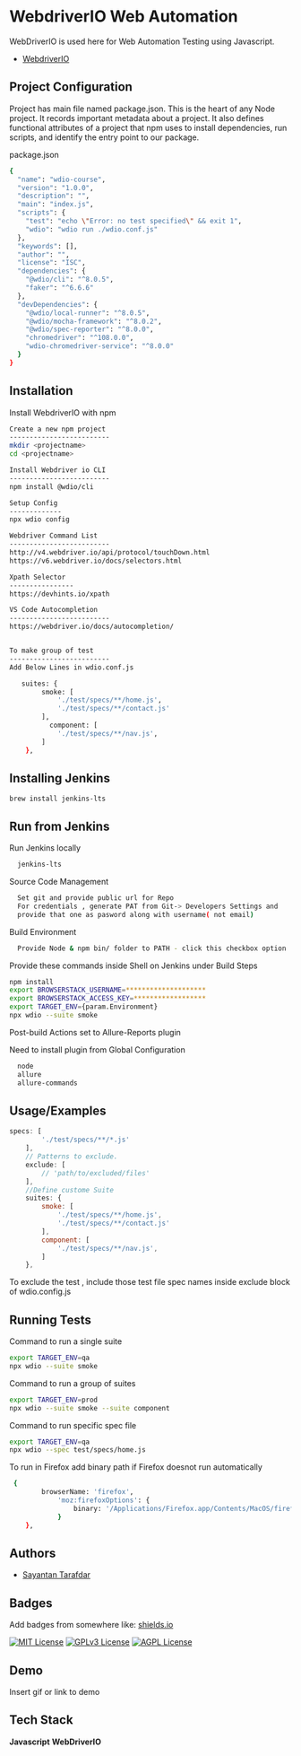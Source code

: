 # WebdriverIO Web Automation

WebDriverIO is used here for Web Automation Testing using Javascript.

- [WebdriverIO](https://webdriver.io/)



## Project Configuration
Project has main file named package.json. This is the heart of any Node project. It records important metadata about a project.
It also defines functional attributes of a project that npm uses to install dependencies, run scripts, and identify the entry point to our package.

package.json
```bash
{
  "name": "wdio-course",
  "version": "1.0.0",
  "description": "",
  "main": "index.js",
  "scripts": {
    "test": "echo \"Error: no test specified\" && exit 1",
    "wdio": "wdio run ./wdio.conf.js"
  },
  "keywords": [],
  "author": "",
  "license": "ISC",
  "dependencies": {
    "@wdio/cli": "^8.0.5",
    "faker": "^6.6.6"
  },
  "devDependencies": {
    "@wdio/local-runner": "^8.0.5",
    "@wdio/mocha-framework": "^8.0.2",
    "@wdio/spec-reporter": "^8.0.0",
    "chromedriver": "^108.0.0",
    "wdio-chromedriver-service": "^8.0.0"
  }
}

```


## Installation

Install WebdriverIO with npm

```bash
Create a new npm project 
-------------------------
mkdir <projectname>
cd <projectname>

Install Webdriver io CLI
-------------------------
npm install @wdio/cli

Setup Config
-------------
npx wdio config

Webdriver Command List
-------------------------
http://v4.webdriver.io/api/protocol/touchDown.html
https://v6.webdriver.io/docs/selectors.html

Xpath Selector
----------------
https://devhints.io/xpath

VS Code Autocompletion
-------------------------
https://webdriver.io/docs/autocompletion/


To make group of test 
-------------------------
Add Below Lines in wdio.conf.js

   suites: {
        smoke: [
            './test/specs/**/home.js',
            './test/specs/**/contact.js'
        ],
          component: [
            './test/specs/**/nav.js',
        ]
    },
```
 ## Installing Jenkins
 ```
brew install jenkins-lts
 ```
 
## Run from Jenkins

Run Jenkins locally
```bash
  jenkins-lts
```
Source Code Management
```bash
  Set git and provide public url for Repo
  For credentials , generate PAT from Git-> Developers Settings and 
  provide that one as pasword along with username( not email)
```

Build Environment
```bash
  Provide Node & npm bin/ folder to PATH - click this checkbox option
```

Provide these commands inside Shell on Jenkins under Build Steps
```bash
npm install
export BROWSERSTACK_USERNAME=********************
export BROWSERSTACK_ACCESS_KEY=******************
export TARGET_ENV={param.Environment}
npx wdio --suite smoke
```

Post-build Actions set to Allure-Reports plugin


Need to install plugin from Global Configuration
```bash
  node
  allure
  allure-commands
```  
## Usage/Examples

```javascript
specs: [
        './test/specs/**/*.js'
    ],
    // Patterns to exclude.
    exclude: [
        // 'path/to/excluded/files'
    ],
    //Define custome Suite
    suites: {
        smoke: [
            './test/specs/**/home.js',
            './test/specs/**/contact.js'
        ],
        component: [
            './test/specs/**/nav.js',
        ]
    },
```
To exclude the test , include those test file spec names inside exclude block of wdio.config.js

## Running Tests

Command to run a single suite

```bash
export TARGET_ENV=qa
npx wdio --suite smoke
```

Command to run a group of suites
```bash
export TARGET_ENV=prod
npx wdio --suite smoke --suite component
```

Command to run specific spec file
```bash
export TARGET_ENV=qa
npx wdio --spec test/specs/home.js
```

 To run in Firefox add binary path if Firefox doesnot run automatically
```bash
 {
        browserName: 'firefox',
            'moz:firefoxOptions': {
                binary: '/Applications/Firefox.app/Contents/MacOS/firefox-bin'
            }
    },
```

## Authors

- [Sayantan Tarafdar](https://github.com/bunty20077)


## Badges

Add badges from somewhere like: [shields.io](https://shields.io/)

[![MIT License](https://img.shields.io/badge/License-MIT-green.svg)](https://choosealicense.com/licenses/mit/)
[![GPLv3 License](https://img.shields.io/badge/License-GPL%20v3-yellow.svg)](https://opensource.org/licenses/)
[![AGPL License](https://img.shields.io/badge/license-AGPL-blue.svg)](http://www.gnu.org/licenses/agpl-3.0)


## Demo

Insert gif or link to demo


## Tech Stack

**Javascript**
**WebDriverIO**


